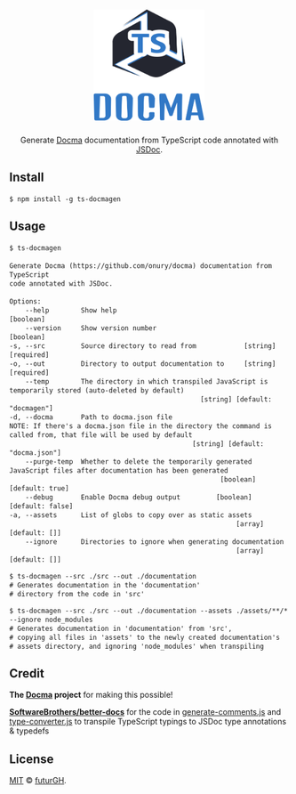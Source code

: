 <h1 align="center">
    <img width="200" height="200" src="https://raw.githubusercontent.com/futurGH/ts-docmagen/master/ts-docma.png" alt="TS Docma" />
</h1>

<p align="center">
Generate <a href="https://github.com/onury/docma">Docma</a> documentation from TypeScript code annotated with <a href="https://github.com/jsdoc/jsdoc">JSDoc</a>.
</p>

## Install
```shell
$ npm install -g ts-docmagen
```

## Usage

```shell
$ ts-docmagen

Generate Docma (​https://github.com/onury/docma​) documentation from TypeScript
code annotated with JSDoc.

Options:
    --help        Show help                                          [boolean]
    --version     Show version number                                [boolean]
-s, --src         Source directory to read from            [string] [required]
-o, --out         Directory to output documentation to     [string] [required]
    --temp        The directory in which transpiled JavaScript is temporarily stored (auto-deleted by default)
                                                [string] [default: "docmagen"]
-d, --docma       Path to docma.json file
NOTE: If there's a docma.json file in the directory the command is called from, that file will be used by default
                                              [string] [default: "docma.json"]
    --purge-temp  Whether to delete the temporarily generated JavaScript files after documentation has been generated
                                                     [boolean] [default: true]
    --debug       Enable Docma debug output         [boolean] [default: false]
-a, --assets      List of globs to copy over as static assets
                                                         [array] [default: []]
    --ignore      Directories to ignore when generating documentation
                                                         [array] [default: []]
```

```shell
$ ts-docmagen --src ./src --out ./documentation
# Generates documentation in the 'documentation' 
# directory from the code in 'src'
```

```shell
$ ts-docmagen --src ./src --out ./documentation --assets ./assets/**/* --ignore node_modules
# Generates documentation in 'documentation' from 'src', 
# copying all files in 'assets' to the newly created documentation's 
# assets directory, and ignoring 'node_modules' when transpiling
```

## Credit
**The [Docma](https://github.com/onury/docma) project** for making this possible!

**[SoftwareBrothers/better-docs](https://github.com/SoftwareBrothers/better-docs)** for the code in [generate-comments.js](generate-comments.js) and [type-converter.js](type-converter.js) to transpile TypeScript typings to JSDoc type annotations & typedefs 

## License
[MIT](LICENSE) © [futurGH](https://github.com/futurGH).
